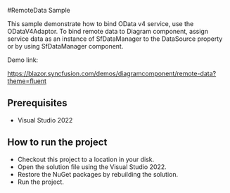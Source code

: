 #RemoteData Sample

This sample demonstrate how to bind OData v4 service, use the ODataV4Adaptor. To bind remote data to Diagram component, assign service data as an instance of SfDataManager to the DataSource property or by using SfDataManager component. 

Demo link: 

https://blazor.syncfusion.com/demos/diagramcomponent/remote-data?theme=fluent

## Prerequisites

* Visual Studio 2022

## How to run the project

* Checkout this project to a location in your disk.
* Open the solution file using the Visual Studio 2022.
* Restore the NuGet packages by rebuilding the solution.
* Run the project.
